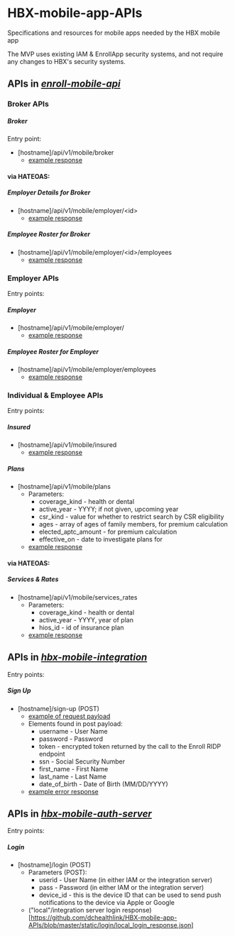 # HBX-mobile-app-APIs
Specifications and resources for mobile apps needed by the HBX mobile app

The MVP uses existing IAM & EnrollApp security systems, and not require any changes to HBX's security systems.

## APIs in _[enroll-mobile-api](https://github.com/dchealthlink/enroll-mobile-api)_

### Broker APIs

#####    _Broker_
Entry point: 
   * [hostname]/api/v1/mobile/broker
      * [example response](generated/broker_1/broker_details.json)

#### via HATEOAS:
#####    _Employer Details for Broker_
   * [hostname]/api/v1/mobile/employer/&lt;id&gt;
      * [example response](generated/broker_1/employer_details_0.json)
#####    _Employee Roster for Broker_
   *  [hostname]/api/v1/mobile/employer/&lt;id&gt;/employees
      * [example response](generated/broker_1/roster_0.json)

### Employer APIs

Entry points: 
#####    _Employer_
   * [hostname]/api/v1/mobile/employer/
      * [example response](generated/er_in_open_enrollment/employer_details.json)
#####    _Employee Roster for Employer_
   * [hostname]/api/v1/mobile/employer/employees
      * [example response](generated/er_in_open_enrollment/roster.json)

### Individual & Employee APIs

Entry points: 
#####    _Insured_
   * [hostname]/api/v1/mobile/insured
      * [example response](generated/individual_aptc/insured.json)
#####    _Plans_
  * [hostname]/api/v1/mobile/plans
      * Parameters:
       	* coverage_kind - health or dental
        * active_year - YYYY; if not given, upcoming year
        * csr_kind - value for whether to restrict search by CSR eligibility
        * ages - array of ages of family members, for premium calculation
       	* elected_aptc_amount - for premium calculation
        * effective_on - date to investigate plans for
   	* [example response](generated/plans_for_uqhp_family/plans.json)

#### via HATEOAS:
#####   _Services & Rates_ 
   * [hostname]/api/v1/mobile/services_rates
      * Parameters:
        * coverage_kind - health or dental
        * active_year - YYYY, year of plan
        * hios_id - id of insurance plan
      * [example response](generated/services/services_rates.json)

## APIs in _[hbx-mobile-integration](https://github.com/dchealthlink/hbx-mobile-integration)_

Entry points:

##### _Sign Up_
   * [hostname]/sign-up (POST)
      * [example of request payload](https://github.com/dchealthlink/HBX-mobile-app-APIs/blob/master/static/sign_up/request_payload.json)
      * Elements found in post payload:
       	* username - User Name
        * password - Password
        * token - encrypted token returned by the call to the Enroll RIDP endpoint
        * ssn - Social Security Number
        * first_name - First Name
        * last_name - Last Name
        * date_of_birth - Date of Birth (MM/DD/YYYY)
      * [example error response](https://github.com/dchealthlink/HBX-mobile-app-APIs/blob/master/static/sign_up/user_found_in_aceds_active_medicaid/server_response.json)


## APIs in _[hbx-mobile-auth-server](https://github.com/dchealthlink/hbx-mobile-auth-server)_

Entry points:

##### Login
   * [hostname]/login (POST)
     * Parameters (POST):
       	* userid - User Name (in either IAM or the integration server)
        * pass - Password  (in either IAM or the integration server)
        * device_id - this is the device ID that can be used to send push notifications to the device via Apple or Google
     * ("local"/integration server login response)[https://github.com/dchealthlink/HBX-mobile-app-APIs/blob/master/static/login/local_login_response.json]
